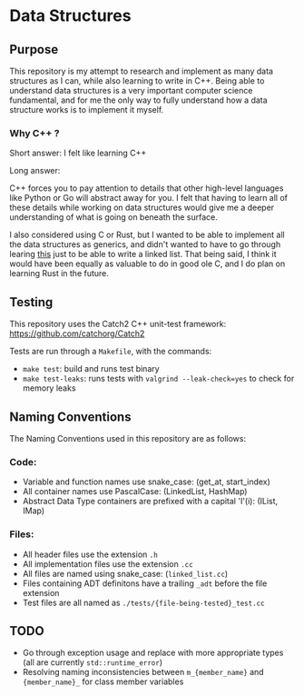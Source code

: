 # Data Structures

## Purpose

This repository is my attempt to research and implement as many data structures as I can,
while also learning to write in C++. Being able to understand data structures is a very
important computer science fundamental, and for me the only way to fully understand how
a data structure works is to implement it myself.

### Why C++ ?

Short answer: I felt like learning C++

Long answer: 

C++ forces you to pay attention to details that other high-level languages
like Python or Go will abstract away for you. I felt that having to learn all of these
details while working on data structures would give me a deeper understanding of what
is going on beneath the surface. 

I also considered using C or Rust, but I wanted to be able to implement all the data 
structures as generics, and didn't wanted to have to go through learing 
[this](https://rust-unofficial.github.io/too-many-lists/index.html) just to be able to 
write a linked list. That being said, I think it would have been equally as valuable 
to do in good ole C, and I do plan on learning Rust in the future.

## Testing

This repository uses the Catch2 C++ unit-test framework: <https://github.com/catchorg/Catch2>

Tests are run through a `Makefile`, with the commands:
- `make test`: build and runs test binary
- `make test-leaks`: runs tests with `valgrind --leak-check=yes` to check for memory leaks

## Naming Conventions

The Naming Conventions used in this repository are as follows:

### Code:
- Variable and function names use snake_case: (get_at, start_index)
- All container names use PascalCase: (LinkedList, HashMap)
- Abstract Data Type containers are prefixed with a capital 'I'(i): (IList, IMap)

### Files:
- All header files use the extension `.h`
- All implementation files use the extension `.cc`
- All files are named using snake_case: (`linked_list.cc`)
- Files containing ADT definitons have a trailing `_adt` before the file extension
- Test files are all named as `./tests/{file-being-tested}_test.cc`

## TODO

- Go through exception usage and replace with more appropriate types (all are currently `std::runtime_error`)
- Resolving naming inconsistencies between `m_{member_name}` and `{member_name}_` for class member variables
